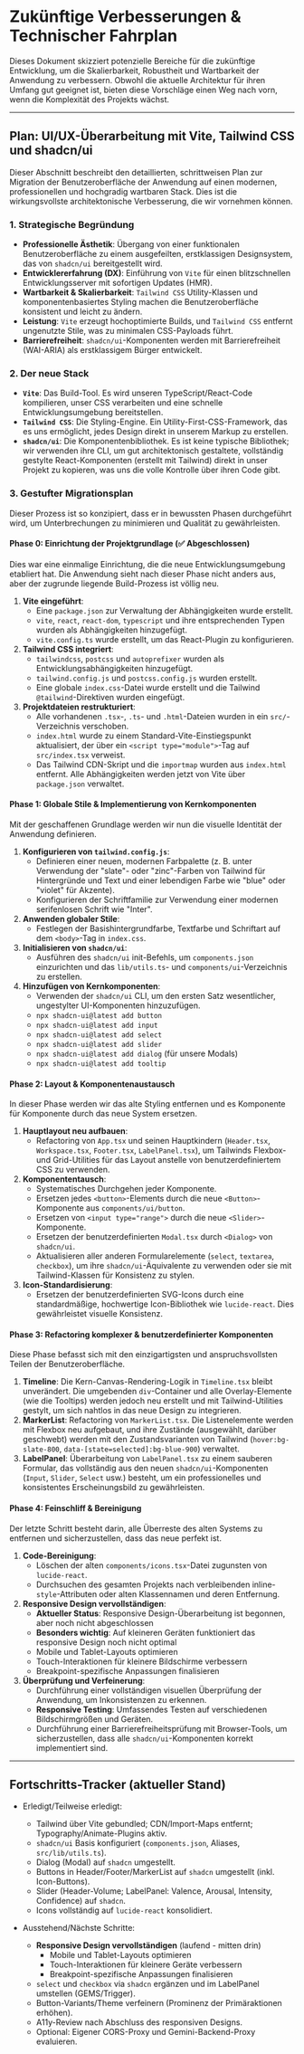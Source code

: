 # Zukünftige Verbesserungen & Technischer Fahrplan

Dieses Dokument skizziert potenzielle Bereiche für die zukünftige Entwicklung, um die Skalierbarkeit, Robustheit und Wartbarkeit der Anwendung zu verbessern. Obwohl die aktuelle Architektur für ihren Umfang gut geeignet ist, bieten diese Vorschläge einen Weg nach vorn, wenn die Komplexität des Projekts wächst.

---

## Plan: UI/UX-Überarbeitung mit Vite, Tailwind CSS und shadcn/ui

Dieser Abschnitt beschreibt den detaillierten, schrittweisen Plan zur Migration der Benutzeroberfläche der Anwendung auf einen modernen, professionellen und hochgradig wartbaren Stack. Dies ist die wirkungsvollste architektonische Verbesserung, die wir vornehmen können.

### 1. Strategische Begründung

-   **Professionelle Ästhetik**: Übergang von einer funktionalen Benutzeroberfläche zu einem ausgefeilten, erstklassigen Designsystem, das von `shadcn/ui` bereitgestellt wird.
-   **Entwicklererfahrung (DX)**: Einführung von `Vite` für einen blitzschnellen Entwicklungsserver mit sofortigen Updates (HMR).
-   **Wartbarkeit & Skalierbarkeit**: `Tailwind CSS` Utility-Klassen und komponentenbasiertes Styling machen die Benutzeroberfläche konsistent und leicht zu ändern.
-   **Leistung**: `Vite` erzeugt hochoptimierte Builds, und `Tailwind CSS` entfernt ungenutzte Stile, was zu minimalen CSS-Payloads führt.
-   **Barrierefreiheit**: `shadcn/ui`-Komponenten werden mit Barrierefreiheit (WAI-ARIA) als erstklassigem Bürger entwickelt.

### 2. Der neue Stack

-   **`Vite`**: Das Build-Tool. Es wird unseren TypeScript/React-Code kompilieren, unser CSS verarbeiten und eine schnelle Entwicklungsumgebung bereitstellen.
-   **`Tailwind CSS`**: Die Styling-Engine. Ein Utility-First-CSS-Framework, das es uns ermöglicht, jedes Design direkt in unserem Markup zu erstellen.
-   **`shadcn/ui`**: Die Komponentenbibliothek. Es ist keine typische Bibliothek; wir verwenden ihre CLI, um gut architektonisch gestaltete, vollständig gestylte React-Komponenten (erstellt mit Tailwind) direkt in unser Projekt zu kopieren, was uns die volle Kontrolle über ihren Code gibt.

### 3. Gestufter Migrationsplan

Dieser Prozess ist so konzipiert, dass er in bewussten Phasen durchgeführt wird, um Unterbrechungen zu minimieren und Qualität zu gewährleisten.

#### Phase 0: Einrichtung der Projektgrundlage (✅ Abgeschlossen)

Dies war eine einmalige Einrichtung, die die neue Entwicklungsumgebung etabliert hat. Die Anwendung sieht nach dieser Phase nicht anders aus, aber der zugrunde liegende Build-Prozess ist völlig neu.

1.  **Vite eingeführt**:
    -   Eine `package.json` zur Verwaltung der Abhängigkeiten wurde erstellt.
    -   `vite`, `react`, `react-dom`, `typescript` und ihre entsprechenden Typen wurden als Abhängigkeiten hinzugefügt.
    -   `vite.config.ts` wurde erstellt, um das React-Plugin zu konfigurieren.
2.  **Tailwind CSS integriert**:
    -   `tailwindcss`, `postcss` und `autoprefixer` wurden als Entwicklungsabhängigkeiten hinzugefügt.
    -   `tailwind.config.js` und `postcss.config.js` wurden erstellt.
    -   Eine globale `index.css`-Datei wurde erstellt und die Tailwind `@tailwind`-Direktiven wurden eingefügt.
3.  **Projektdateien restrukturiert**:
    -   Alle vorhandenen `.tsx`-, `.ts`- und `.html`-Dateien wurden in ein `src/`-Verzeichnis verschoben.
    -   `index.html` wurde zu einem Standard-Vite-Einstiegspunkt aktualisiert, der über ein `<script type="module">`-Tag auf `src/index.tsx` verweist.
    -   Das Tailwind CDN-Skript und die `importmap` wurden aus `index.html` entfernt. Alle Abhängigkeiten werden jetzt von Vite über `package.json` verwaltet.

#### Phase 1: Globale Stile & Implementierung von Kernkomponenten

Mit der geschaffenen Grundlage werden wir nun die visuelle Identität der Anwendung definieren.

1.  **Konfigurieren von `tailwind.config.js`**:
    -   Definieren einer neuen, modernen Farbpalette (z. B. unter Verwendung der "slate"- oder "zinc"-Farben von Tailwind für Hintergründe und Text und einer lebendigen Farbe wie "blue" oder "violet" für Akzente).
    -   Konfigurieren der Schriftfamilie zur Verwendung einer modernen serifenlosen Schrift wie "Inter".
2.  **Anwenden globaler Stile**:
    -   Festlegen der Basishintergrundfarbe, Textfarbe und Schriftart auf dem `<body>`-Tag in `index.css`.
3.  **Initialisieren von `shadcn/ui`**:
    -   Ausführen des `shadcn/ui` init-Befehls, um `components.json` einzurichten und das `lib/utils.ts`- und `components/ui`-Verzeichnis zu erstellen.
4.  **Hinzufügen von Kernkomponenten**:
    -   Verwenden der `shadcn/ui` CLI, um den ersten Satz wesentlicher, ungestylter UI-Komponenten hinzuzufügen.
    -   `npx shadcn-ui@latest add button`
    -   `npx shadcn-ui@latest add input`
    -   `npx shadcn-ui@latest add select`
    -   `npx shadcn-ui@latest add slider`
    -   `npx shadcn-ui@latest add dialog` (für unsere Modals)
    -   `npx shadcn-ui@latest add tooltip`

#### Phase 2: Layout & Komponentenaustausch

In dieser Phase werden wir das alte Styling entfernen und es Komponente für Komponente durch das neue System ersetzen.

1.  **Hauptlayout neu aufbauen**:
    -   Refactoring von `App.tsx` und seinen Hauptkindern (`Header.tsx`, `Workspace.tsx`, `Footer.tsx`, `LabelPanel.tsx`), um Tailwinds Flexbox- und Grid-Utilities für das Layout anstelle von benutzerdefiniertem CSS zu verwenden.
2.  **Komponententausch**:
    -   Systematisches Durchgehen jeder Komponente.
    -   Ersetzen jedes `<button>`-Elements durch die neue `<Button>`-Komponente aus `components/ui/button`.
    -   Ersetzen von `<input type="range">` durch die neue `<Slider>`-Komponente.
    -   Ersetzen der benutzerdefinierten `Modal.tsx` durch `<Dialog>` von `shadcn/ui`.
    -   Aktualisieren aller anderen Formularelemente (`select`, `textarea`, `checkbox`), um ihre `shadcn/ui`-Äquivalente zu verwenden oder sie mit Tailwind-Klassen für Konsistenz zu stylen.
3.  **Icon-Standardisierung**:
    -   Ersetzen der benutzerdefinierten SVG-Icons durch eine standardmäßige, hochwertige Icon-Bibliothek wie `lucide-react`. Dies gewährleistet visuelle Konsistenz.

#### Phase 3: Refactoring komplexer & benutzerdefinierter Komponenten

Diese Phase befasst sich mit den einzigartigsten und anspruchsvollsten Teilen der Benutzeroberfläche.

1.  **Timeline**: Die Kern-Canvas-Rendering-Logik in `Timeline.tsx` bleibt unverändert. Die umgebenden `div`-Container und alle Overlay-Elemente (wie die Tooltips) werden jedoch neu erstellt und mit Tailwind-Utilities gestylt, um sich nahtlos in das neue Design zu integrieren.
2.  **MarkerList**: Refactoring von `MarkerList.tsx`. Die Listenelemente werden mit Flexbox neu aufgebaut, und ihre Zustände (ausgewählt, darüber geschwebt) werden mit den Zustandsvarianten von Tailwind (`hover:bg-slate-800`, `data-[state=selected]:bg-blue-900`) verwaltet.
3.  **LabelPanel**: Überarbeitung von `LabelPanel.tsx` zu einem sauberen Formular, das vollständig aus den neuen `shadcn/ui`-Komponenten (`Input`, `Slider`, `Select` usw.) besteht, um ein professionelles und konsistentes Erscheinungsbild zu gewährleisten.

#### Phase 4: Feinschliff & Bereinigung

Der letzte Schritt besteht darin, alle Überreste des alten Systems zu entfernen und sicherzustellen, dass das neue perfekt ist.

1.  **Code-Bereinigung**:
    -   Löschen der alten `components/icons.tsx`-Datei zugunsten von `lucide-react`.
    -   Durchsuchen des gesamten Projekts nach verbleibenden inline-`style`-Attributen oder alten Klassennamen und deren Entfernung.
2.  **Responsive Design vervollständigen**:
    -   **Aktueller Status**: Responsive Design-Überarbeitung ist begonnen, aber noch nicht abgeschlossen
    -   **Besonders wichtig**: Auf kleineren Geräten funktioniert das responsive Design noch nicht optimal
    -   Mobile und Tablet-Layouts optimieren
    -   Touch-Interaktionen für kleinere Bildschirme verbessern
    -   Breakpoint-spezifische Anpassungen finalisieren
3.  **Überprüfung und Verfeinerung**:
    -   Durchführung einer vollständigen visuellen Überprüfung der Anwendung, um Inkonsistenzen zu erkennen.
    -   **Responsive Testing**: Umfassendes Testen auf verschiedenen Bildschirmgrößen und Geräten.
    -   Durchführung einer Barrierefreiheitsprüfung mit Browser-Tools, um sicherzustellen, dass alle `shadcn/ui`-Komponenten korrekt implementiert sind.

---

## Fortschritts-Tracker (aktueller Stand)

- Erledigt/Teilweise erledigt:
  - Tailwind über Vite gebundled; CDN/Import-Maps entfernt; Typography/Animate-Plugins aktiv.
  - `shadcn/ui` Basis konfiguriert (`components.json`, Aliases, `src/lib/utils.ts`).
  - Dialog (Modal) auf `shadcn` umgestellt.
  - Buttons in Header/Footer/MarkerList auf `shadcn` umgestellt (inkl. Icon-Buttons).
  - Slider (Header-Volume; LabelPanel: Valence, Arousal, Intensity, Confidence) auf `shadcn`.
  - Icons vollständig auf `lucide-react` konsolidiert.

- Ausstehend/Nächste Schritte:
  - **Responsive Design vervollständigen** (laufend - mitten drin)
    - Mobile und Tablet-Layouts optimieren
    - Touch-Interaktionen für kleinere Geräte verbessern
    - Breakpoint-spezifische Anpassungen finalisieren
  - `select` und `checkbox` via `shadcn` ergänzen und im LabelPanel umstellen (GEMS/Trigger).
  - Button-Variants/Theme verfeinern (Prominenz der Primäraktionen erhöhen).
  - A11y-Review nach Abschluss des responsiven Designs.
  - Optional: Eigener CORS-Proxy und Gemini-Backend-Proxy evaluieren.
